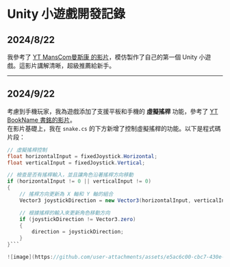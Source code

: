 # Unity 小遊戲開發記錄

## 2024/8/22
我參考了 [YT MansCom曼斯康 的影片](https://www.youtube.com/watch?v=KQULD6mnsF0&t=272s)，模仿製作了自己的第一個 Unity 小遊戲。這影片講解清晰，超級推薦給新手。

---

## 2024/9/22
考慮到手機玩家，我為遊戲添加了支援平板和手機的 **虛擬搖桿** 功能，參考了 [YT BookName 書銘的影片](https://www.youtube.com/watch?v=dP1epSArtBA)。  
在影片基礎上，我在 `snake.cs` 的下方新增了控制虛擬搖桿的功能。以下是程式碼片段：

```csharp
// 虛擬搖桿控制
float horizontalInput = fixedJoystick.Horizontal;
float verticalInput = fixedJoystick.Vertical;

// 檢查是否有搖桿輸入，並且讓角色沿著搖桿方向移動
if (horizontalInput != 0 || verticalInput != 0)
{
    // 搖桿方向更新為 X 軸和 Y 軸的組合
    Vector3 joystickDirection = new Vector3(horizontalInput, verticalInput, 0).normalized;

    // 根據搖桿的輸入來更新角色移動方向
    if (joystickDirection != Vector3.zero)
    {
        direction = joystickDirection;
    }
}```

![image](https://github.com/user-attachments/assets/e5ac6c00-cbc7-430e-8824-2698958a4fcf)




